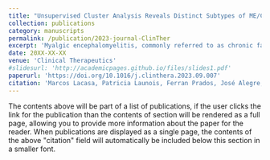```yaml
---
title: "Unsupervised Cluster Analysis Reveals Distinct Subtypes of ME/CFS Patients Based on Peak Oxygen Consumption and SF-36 Scores"
collection: publications
category: manuscripts
permalink: /publication/2023-journal-ClinTher
excerpt: 'Myalgic encephalomyelitis, commonly referred to as chronic fatigue syndrome (ME/CFS), is a severe, disabling chronic disease and an objective assessment of prognosis is crucial to evaluate the efficacy of future drugs. Attempts are ongoing to find a biomarker to objectively assess the health status of (ME/CFS), patients. This study therefore aims to demonstrate that oxygen consumption is a biomarker of ME/CFS provides a method to classify patients diagnosed with ME/CFS based on their responses to the Short Form-36 (SF-36) questionnaire, which can predict oxygen consumption using cardiopulmonary exercise testing (CPET).'
date: 20XX-XX-XX
venue: 'Clinical Therapeutics'
#slidesurl: 'http://academicpages.github.io/files/slides1.pdf'
paperurl: 'https://doi.org/10.1016/j.clinthera.2023.09.007'
citation: 'Marcos Lacasa, Patricia Launois, Ferran Prados, José Alegre, Jordi Casas-Roma, (2023). Unsupervised Cluster Analysis Reveals Distinct Subtypes of ME/CFS Patients Based on Peak Oxygen Consumption and SF-36 Scores. Clinical Therapeutics, Volume 45, Issue 12, pp. 1228-1235. https://doi.org/10.1016/j.clinthera.2023.09.007'
---
```


The contents above will be part of a list of publications, if the user clicks the link for the publication than the contents of section will be rendered as a full page, allowing you to provide more information about the paper for the reader. When publications are displayed as a single page, the contents of the above "citation" field will automatically be included below this section in a smaller font.